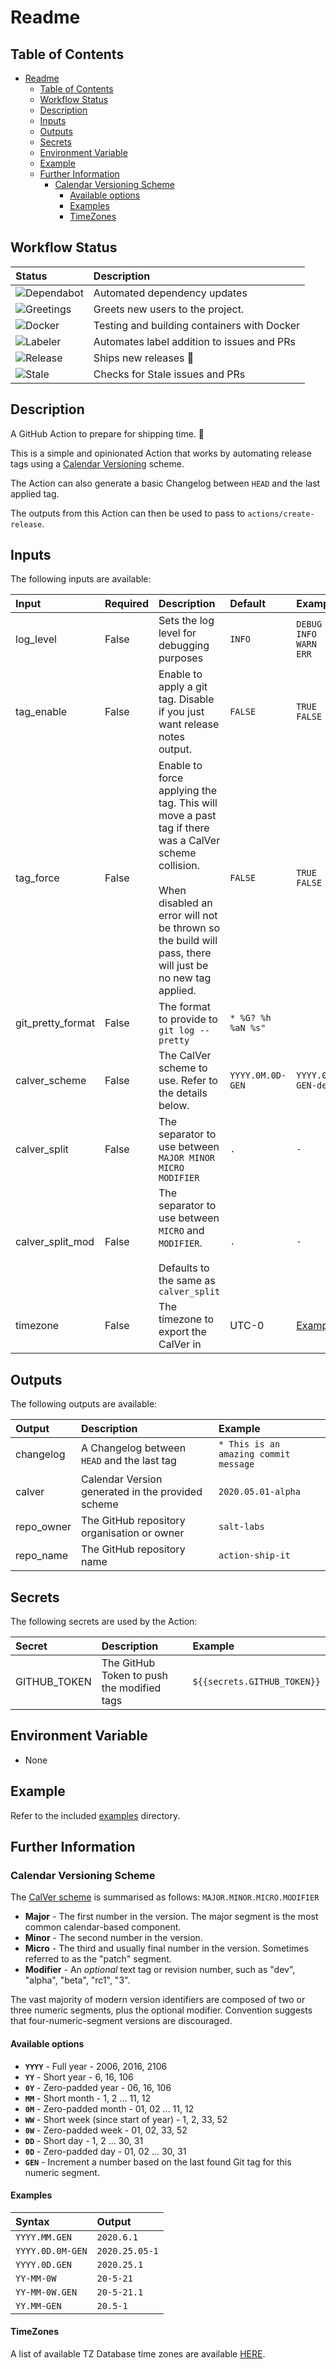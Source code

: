 # Readme

## Table of Contents

<!-- TOC -->

- [Readme](#readme)
    - [Table of Contents](#table-of-contents)
    - [Workflow Status](#workflow-status)
    - [Description](#description)
    - [Inputs](#inputs)
    - [Outputs](#outputs)
    - [Secrets](#secrets)
    - [Environment Variable](#environment-variable)
    - [Example](#example)
    - [Further Information](#further-information)
        - [Calendar Versioning Scheme](#calendar-versioning-scheme)
            - [Available options](#available-options)
            - [Examples](#examples)
            - [TimeZones](#timezones)

<!-- /TOC -->

## Workflow Status

| Status | Description |
| :----- | :---------- |
| ![Dependabot](https://api.dependabot.com/badges/status?host=github&repo=salt-labs/action-ship-it) | Automated dependency updates |
| ![Greetings](https://github.com/salt-labs/action-ship-it/workflows/Greetings/badge.svg) | Greets new users to the project. |
| ![Docker](https://github.com/salt-labs/action-ship-it/workflows/Docker/badge.svg) | Testing and building containers with Docker |
| ![Labeler](https://github.com/salt-labs/action-ship-it/workflows/Labeler/badge.svg) | Automates label addition to issues and PRs |
| ![Release](https://github.com/salt-labs/action-ship-it/workflows/Release/badge.svg) | Ships new releases :ship: |
| ![Stale](https://github.com/salt-labs/action-ship-it/workflows/Stale/badge.svg) | Checks for Stale issues and PRs  |

## Description

<!--
A detailed description of what the action does.
-->

A GitHub Action to prepare for shipping time. 🚢

This is a simple and opinionated Action that works by automating release tags using a [Calendar Versioning](https://calver.org) scheme.

The Action can also generate a basic Changelog between ```HEAD``` and the last applied tag.

The outputs from this Action can then be used to pass to ```actions/create-release```.

## Inputs

<!--
Descriptions for all the inputs available in this Action
-->
The following inputs are available:

| Input             | Required | Description                                                                                                                                                                                                            | Default                | Examples                                                                                         |         |
| :---------------- | :------- | :--------------------------------------------------------------------------------------------------------------------------------------------------------------------------------------------------------------------- | :--------------------- | :----------------------------------------------------------------------------------------------- | ------- |
| log_level         | False    | Sets the log level for debugging purposes                                                                                                                                                                              | ```INFO```             | ```DEBUG```</br>```INFO```</br>```WARN```</br>```ERR```                                          |         |
| tag_enable        | False    | Enable to apply a git tag. Disable if you just want release notes output.                                                                                                                                              | ```FALSE```            | ```TRUE```</br>```FALSE```                                                                       |         |
| tag_force         | False    | Enable to force applying the tag. This will move a past tag if there was a CalVer scheme collision. </br></br>When disabled an error will not be thrown so the build will pass, there will just be no new tag applied. | ```FALSE```            | ```TRUE```</br>```FALSE```                                                                       |         |
| git_pretty_format | False    | The format to provide to ```git log --pretty```                                                                                                                                                                        | ```* %G? %h %aN %s"``` |                                                                                                  |         |
| calver_scheme     | False    | The CalVer scheme to use. Refer to the details below.                                                                                                                                                                  | ```YYYY.0M.0D-GEN```   | ```YYYY.0M.0D-GEN-dev```                                                                         |         |
| calver_split      | False    | The separator to use between ```MAJOR MINOR MICRO MODIFIER```                                                                                                                                                          | ```.```                | ```-```                                                                                          | ```.``` |
| calver_split_mod  | False    | The separator to use between ```MICRO``` and ```MODIFIER```. </br></br>Defaults to the same as ```calver_split```                                                                                                      | ```.```                | ```-```                                                                                          | ```.``` |
| timezone          | False    | The timezone to export the CalVer in                                                                                                                                                                                   | UTC-0                  | [Examples](https://en.wikipedia.org/wiki/List_of_tz_database_time_zones "TZ Database Time Zone") |         |

## Outputs

<!--
Descriptions for all the outputs available in this Action
-->

The following outputs are available:

| Output | Description | Example |
| :----- | :---------- | :------ |
| changelog | A Changelog between ```HEAD``` and the last tag | ```* This is an amazing commit message``` |
| calver | Calendar Version generated in the provided scheme | ```2020.05.01-alpha``` |
| repo_owner | The GitHub repository organisation or owner | ```salt-labs``` |
| repo_name | The GitHub repository name | ```action-ship-it``` |

## Secrets

<!--
Descriptions for all the secrets required by this Action
-->

The following secrets are used by the Action:

| Secret | Description | Example |
| :----- | :---------- | :------ |
| GITHUB_TOKEN | The GitHub Token to push the modified tags | ```${{secrets.GITHUB_TOKEN}}``` |

## Environment Variable

<!--
Descriptions for all the environment variables used by the Action
-->

- None

## Example

Refer to the included [examples](./examples "examples") directory.

## Further Information

### Calendar Versioning Scheme

The [CalVer scheme](https://calver.org) is summarised as follows: ```MAJOR.MINOR.MICRO.MODIFIER```

- **Major** - The first number in the version. The major segment is the most common calendar-based component.
- **Minor** - The second number in the version.
- **Micro** - The third and usually final number in the version. Sometimes
  referred to as the "patch" segment.
- **Modifier** - An _optional_ text tag or revision number, such as "dev", "alpha", "beta",
  "rc1", "3".

The vast majority of modern version identifiers are composed of two or
three numeric segments, plus the optional modifier. Convention
suggests that four-numeric-segment versions are discouraged.

#### Available options

- **`YYYY`** - Full year - 2006, 2016, 2106
- **`YY`** - Short year - 6, 16, 106
- **`0Y`** - Zero-padded year - 06, 16, 106
- **`MM`** - Short month - 1, 2 ... 11, 12
- **`0M`** - Zero-padded month - 01, 02 ... 11, 12
- **`WW`** - Short week (since start of year) - 1, 2, 33, 52
- **`0W`** - Zero-padded week - 01, 02, 33, 52
- **`DD`** - Short day - 1, 2 ... 30, 31
- **`0D`** - Zero-padded day - 01, 02 ... 30, 31
- **`GEN`** - Increment a number based on the last found Git tag for this numeric segment.

#### Examples

| Syntax | Output |
| :---------- | :---------- |
| ```YYYY.MM.GEN``` | ```2020.6.1``` |
| ```YYYY.0D.0M-GEN``` | ```2020.25.05-1``` |
| ```YYYY.0D.GEN``` | ```2020.25.1```
| ```YY-MM-0W``` | ```20-5-21``` |
| ```YY-MM-0W.GEN``` | ```20-5-21.1``` |
| ```YY.MM-GEN``` | ```20.5-1``` |

#### TimeZones

A list of available TZ Database time zones are available [HERE](https://en.wikipedia.org/wiki/List_of_tz_database_time_zones "TZ Database Time Zone").

